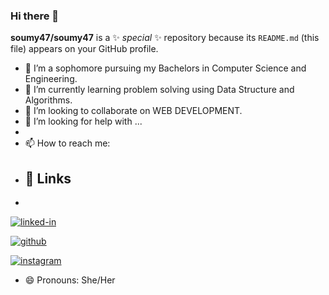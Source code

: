 ### Hi there 👋


**soumy47/soumy47** is a ✨ _special_ ✨ repository because its `README.md` (this file) appears on your GitHub profile.

- 🔭 I’m a sophomore pursuing my Bachelors in Computer Science and Engineering.
- 🌱 I’m currently learning problem solving using Data Structure and Algorithms.
- 👯 I’m looking to collaborate on WEB DEVELOPMENT.
- 🤔 I’m looking for help with ...
-
- 📫 How to reach me:
- ## 🔗 Links
- 
[![linked-in](https://img.shields.io/badge/Linked_In-0077B5?style=for-the-badge&logo=LinkedIn&logoColor=white)](https://www.linkedin.com/in/soumya-s-samal-71973019a/)

<!--[![dev.to](https://img.shields.io/badge/Dev.to-0A0A0A?style=for-the-badge&logo=Dev-dot-To&logoColor=white)](https://dev.to/ruppysuppy)-->
[![github](https://img.shields.io/badge/GitHub-000000?style=for-the-badge&logo=GitHub&logoColor=white)](https://github.com/soumy47)
<!--[![gmail](https://img.shields.io/badge/Gmail-D14836?style=for-the-badge&logo=Gmail&logoColor=white)](mailto:https://github.com/ruppysuppy)-->
[![instagram](https://img.shields.io/badge/Instagram-E4405F?style=for-the-badge&logo=instagram&logoColor=white)](https://www.instagram.com/)
<!--![github](https://img.shields.io/badge/GitHub-000000?style=for-the-badge&logo=GitHub&logoColor=white)] eg.-->
- 😄 Pronouns: She/Her

